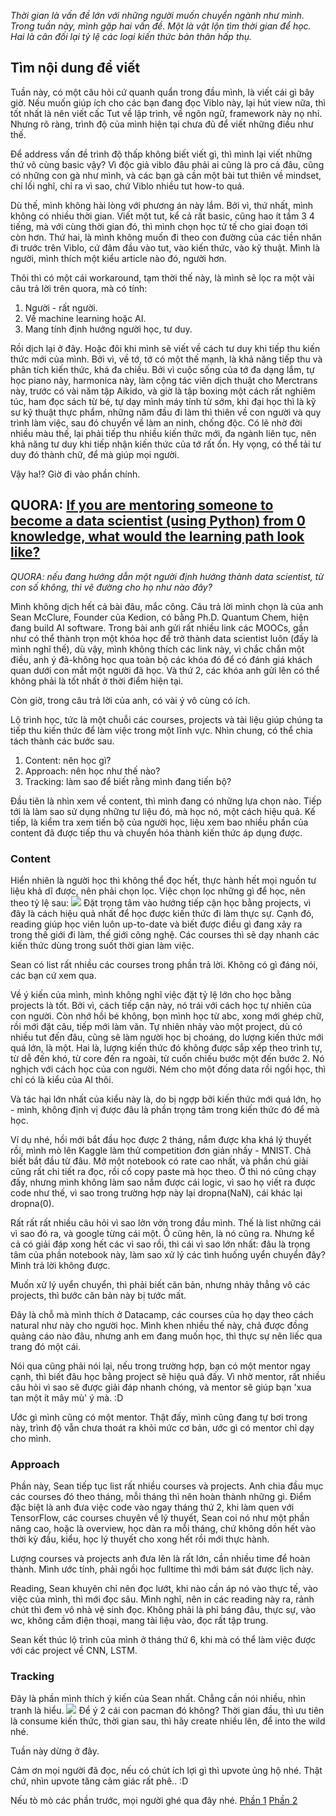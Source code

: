 *Thời gian là vấn đề lớn với những người muốn chuyển ngành như mình. Trong tuần này, mình gặp hai vấn đề. Một là vật lộn tìm thời gian để học. Hai là cân đối lại tỷ lệ các loại kiến thức bản thân hấp thụ.*

## Tìm nội dung để viết

Tuần này, có một câu hỏi cứ quanh quẩn trong đầu mình, là viết cái gì bây giờ. Nếu muốn giúp ích cho các bạn đang đọc Viblo này, lại hút view nữa, thì tốt nhất là nên viết cấc Tut về lập trình, về ngôn ngữ, framework này nọ nhỉ. Nhưng rõ ràng, trình độ của mình hiện tại chưa đủ để viết những điều như thế. 

Để address vấn đề trình độ thấp không biết viết gì, thì mình lại viết những thứ vô cùng basic vậy? Vì độc giả viblo đâu phải ai cũng là pro cả đâu, cũng có những con gà như mình, và các bạn gà cần một bài tut thiên về mindset, chỉ lối nghĩ, chỉ ra vì sao, chứ Viblo nhiều tut how-to quá.

Dù thế, mình không hài lòng với phương án này lắm. Bởi vì, thứ nhất, mình không có nhiều thời gian. Viết một tut, kể cả rất basic, cũng hao ít tầm 3 4 tiếng, mà với cùng thời gian đó, thì mình chọn học tử tế cho giai đoạn tới còn hơn. Thứ hai, là mình không muốn đi theo con đường của các tiền nhân đi trước trên Viblo, cứ đâm đầu vào tut, vào kiến thức, vào kỹ thuật. Mình là người, mình thích một kiểu article nào đó, người hơn.

Thôi thì có một cái workaround, tạm thời thế này, là mình sẽ lọc ra một vài câu trả lời trên quora, mà có tính:
1. Người - rất người.
2. Về machine learning hoặc AI.
3. Mang tính định hướng người học, tư duy.

Rồi dịch lại ở đây. Hoặc đôi khi mình sẽ viết về cách tư duy khi tiếp thu kiến thức mới của mình. Bởi vì, về tớ, tớ có một thế mạnh, là khả năng tiếp thu và phân tích kiến thức, khá đa chiều. Bởi vì cuộc sống của tớ đa dạng lắm, tự học piano này, harmonica này, làm cộng tác viên dịch thuật cho Merctrans này, trước có vài năm tập Aikido, và giờ là tập boxing một cách rất nghiêm túc, ham đọc sách từ bé, tự dạy mình máy tính từ sớm, khi đại học thì là kỹ sư kỹ thuật thực phẩm, những năm đầu đi làm thì thiên về con người và quy trình làm việc, sau đó chuyển về làm an ninh, chống độc. Có lẽ nhờ đời nhiều màu thế, lại phải tiếp thu nhiều kiến thức mới, đa ngành liên tục, nên khả năng tư duy khi tiếp nhận kiến thức của tớ rất ổn. Hy vọng, có thể tải tư duy đó thành chữ, để mà giúp mọi người.

Vậy ha!? Giờ đi vào phần chính.

## QUORA: [If you are mentoring someone to become a data scientist (using Python) from 0 knowledge, what would the learning path look like?](https://qr.ae/T9TusY)
*QUORA: nếu đang hướng dẫn một người định hướng thành data scientist, từ con số không, thì vẽ đường cho họ như nào đây?*
 
Mình không dịch hết cả bài đâu, mắc công. Câu trả lời mình chọn là của anh Sean McClure, Founder của Kedion, có bằng Ph.D. Quantum Chem, hiện đang build AI software. Trong bài anh gửi rất nhiều link các MOOCs, gần như có thể thành trọn một khóa học để trở thành data scientist luôn (đấy là mình nghĩ thế), dù vậy, mình không thích các link này, vì chắc chắn một điều, anh ý đã-không học qua toàn bộ các khóa đó để có đánh giá khách quan dưới con mắt một người đã học. Và thứ 2, các khóa anh gửi lên có thể không phải là tốt nhất ở thời điểm hiện tại.

Còn giờ, trong câu trả lời của anh, có vài ý vô cùng có ích.

Lộ trình học, tức là một chuỗi các courses, projects và tài liệu giúp chúng ta tiếp thu kiến thức để làm việc trong một lĩnh vực. Nhìn chung, có thể chia tách thành các bước sau.
1. Content: nên học gì?
2. Approach: nên học như thế nào?
3. Tracking: làm sao để biết rằng mình đang tiến bộ?

Đầu tiên là nhìn xem về content, thì mình đang có những lựa chọn nào. Tiếp tới là làm sao sử dụng những tư liệu đó, mà học nó, một cách hiệu quả. Kế tiếp, là kiểm tra xem tiến bộ của người học, liệu xem bao nhiều phần của content đã được tiếp thu và chuyển hóa thành kiến thức áp dụng được.

### Content 
Hiển nhiên là người học thì không thể đọc hết, thực hành hết mọi nguồn tư liệu khả dĩ được, nên phải chọn lọc. Việc chọn lọc những gì để học, nên theo tỷ lệ sau:
![](https://images.viblo.asia/1a7c5b27-fd6d-47e7-89d6-1e1b5e986dee.png)
Đặt trọng tâm vào hướng tiếp cận học bằng projects, vì đây là cách hiệu quả nhất để học được kiến thức đi làm thực sự. Cạnh đó, reading giúp học viên luôn up-to-date và biết được điều gì đang xảy ra trong thế giới đi làm, thế giới công nghệ. Các courses thì sẽ dạy nhanh các kiến thức dùng trong suốt thời gian làm việc.

Sean có list rất nhiều các courses trong phần trả lời. Không có gì đáng nói, các bạn cứ xem qua.

Về ý kiến của mình, mình không nghĩ việc đặt tỷ lệ lớn cho học bằng projects là tốt. Bởi vì, cách tiếp cận này, nó trái với cách học tự nhiên của con người. Còn nhớ hồi bé không, bọn mình học từ abc, xong mới ghép chữ, rồi mới đặt câu, tiếp mới làm văn. Tự nhiên nhảy vào một project, dù có nhiều tut đến đâu, cũng sẽ làm người học bị choáng, do lượng kiến thức mới quá lớn, là một. Hai là, lượng kiến thức đó không được sắp xếp theo trình tự, từ dễ đến khó, từ core đến ra ngoài, từ cuốn chiếu bước một đến bước 2. Nó nghịch với cách học của con người. Ném cho một đống data rồi ngồi học, thì chỉ có là kiểu của AI thôi. 

Và tác hại lớn nhất của kiểu này là, do bị ngợp bởi kiến thức mới quá lớn, họ - mình, không định vị được đâu là phần trọng tâm trong kiến thức đó để mà học.

Ví dụ nhé, hồi mới bắt đầu học được 2 tháng, nắm được kha khá lý thuyết rồi, mình mò lên Kaggle làm thử competition đơn giản nhấy - MNIST. Chả biết bắt đầu từ đâu. Mở một notebook có rate cao nhất, và phần chú giải cũng rất chi tiết ra đọc, rồi cố copy paste mà học theo. Ờ thì nó cũng chạy đấy, nhưng mình không làm sao nắm được cái logic, vì sao họ viết ra được code như thế, vì sao trong trường hợp này lại dropna(NaN), cái khác lại dropna(0).

Rất rất rất nhiều câu hỏi vì sao lởn vởn trong đầu mình. Thế là list những cái vì sao đó ra, và google từng cái một. Ồ cũng hên, là nó cũng ra. Nhưng kể cả có giải đáp xong hết các vì sao rồi, thì cái vì sao lớn nhất: đâu là trọng tâm của phần notebook này, làm sao xử lý các tình huống uyển chuyển đây? Mình trả lời không được.

Muốn xử lý uyển chuyển, thì phải biết căn bản, nhưng nhảy thẳng vô các projects, thì bước căn bản này bị tước mất.

Đây là chỗ mà mình thích ở Datacamp, các courses của họ dạy theo cách natural như này cho người học. Mình khen nhiều thế này, chả được đồng quảng cáo nào đâu, nhưng anh em đang muốn học, thì thực sự nên liếc qua trang đó một cái.

Nói qua cũng phải nói lại, nếu trong trường hợp, bạn có một mentor ngay cạnh, thì biết đâu học bằng project sẽ hiệu quả đấy. Vì nhờ mentor, rất nhiều câu hỏi vì sao sẽ được giải đáp nhanh chóng, và mentor sẽ giúp bạn 'xua tan một ít mây mù' ý mà. :D

Ước gì mình cũng có một mentor. Thật đấy, mình cũng đang tự bơi trong này, trình độ vẫn chưa thoát ra khỏi mức cơ bản, ước gì có mentor chỉ dạy cho mình.

### Approach
Phần này, Sean tiếp tục list rất nhiều courses và projects. Anh chia đầu mục các courses đó theo tháng, mỗi tháng thì nên hoàn thành những gì. Điểm đặc biệt là anh đưa việc code vào ngay tháng thứ 2, khi làm quen với TensorFlow, các courses chuyên về lý thuyết, Sean coi nó như một phần nâng cao, hoặc là overview, học dàn ra mỗi tháng, chứ  không dồn hết vào thời kỳ đầu, kiểu, học lý thuyết cho xong hết rồi mới thực hành.

Lượng courses và projects anh đưa lên là rất lớn, cần nhiều time để hoàn thành. Mình ước tính, phải ngồi học fulltime thì mới bám sát được lịch này.

Reading, Sean khuyên chỉ nên đọc lướt, khi nào cần áp nó vào thực tế, vào việc của mình, thì mới đọc sâu. Mình nghĩ, nên in các reading này ra, rảnh chút thì đem vô nhà vệ sinh đọc. Không phải là phỉ báng đâu, thực sự, vào wc, không cầm điện thoại, mang tài liệu vào, đọc rất tập trung.

Sean kết thúc lộ trình của mình ở tháng thứ 6, khi mà có thể làm việc được với các project về CNN, LSTM.

### Tracking
Đây là phần mình thích ý kiến của Sean nhất. Chẳng cần nói nhiều, nhìn tranh là hiểu.
![](https://images.viblo.asia/357c57fe-81f4-4799-a86c-daf4fca4a3bd.png)
Để ý 2 cái con pacman đó không? Thời gian đầu, thì ưu tiên là consume kiến thức, thời gian sau, thì hãy create nhiều lên, để into the wild nhé.

Tuần này dừng ở đây.

Cảm ơn mọi người đã đọc, nếu có chút ích lợi gì thì upvote ủng hộ nhé. Thật chứ, nhìn upvote tăng cảm giác rất phê.. :D

Nếu tò mò các phần trước, mọi người ghé qua đây nhé.
[Phần 1](https://viblo.asia/p/con-duong-tu-nganh-thuc-pham-sang-machine-learning-phan-1-63vKjXz6l2R)
[Phần 2](https://viblo.asia/p/con-duong-tu-nganh-thuc-pham-sang-machine-learning-phan-2-vyDZOwB9Zwj)